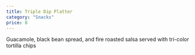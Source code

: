 ```yaml
---
title: Triple Dip Platter
category: "Snacks"
price: 8
---
```

Guacamole, black bean spread, and fire roasted salsa served with tri-color tortilla chips